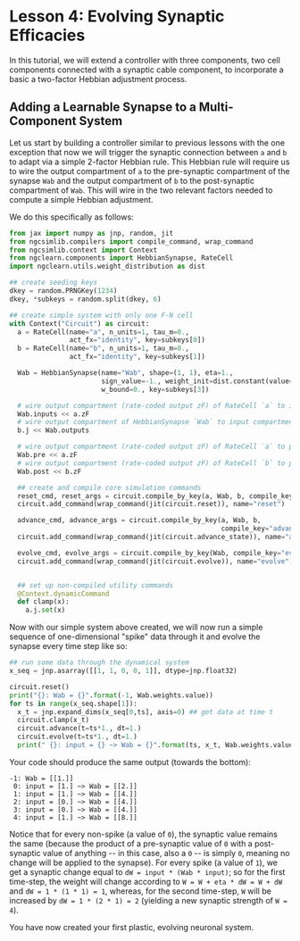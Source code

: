 # Lesson 4: Evolving Synaptic Efficacies

In this tutorial, we will extend a controller with three components,
two cell components connected with a synaptic cable component, to incorporate a
basic a two-factor Hebbian adjustment process.

## Adding a Learnable Synapse to a Multi-Component System

Let us start by building a controller similar to previous lessons with the one
exception that now we will trigger the synaptic connection between `a` and `b`
to adapt via a simple 2-factor Hebbian rule. This Hebbian rule will require us
to wire the output compartment of `a` to the pre-synaptic compartment of the
synapse `Wab` and the output compartment of `b` to the post-synaptic
compartment of `Wab`. This will wire in the two relevant factors needed to
compute a simple Hebbian adjustment.

We do this specifically as follows:

```python
from jax import numpy as jnp, random, jit
from ngcsimlib.compilers import compile_command, wrap_command
from ngcsimlib.context import Context
from ngclearn.components import HebbianSynapse, RateCell
import ngclearn.utils.weight_distribution as dist

## create seeding keys
dkey = random.PRNGKey(1234)
dkey, *subkeys = random.split(dkey, 6)

## create simple system with only one F-N cell
with Context("Circuit") as circuit:
  a = RateCell(name="a", n_units=1, tau_m=0.,
               act_fx="identity", key=subkeys[0])
  b = RateCell(name="b", n_units=1, tau_m=0.,
               act_fx="identity", key=subkeys[1])

  Wab = HebbianSynapse(name="Wab", shape=(1, 1), eta=1.,
                       sign_value=-1., weight_init=dist.constant(value=1.),
                       w_bound=0., key=subkeys[3])

  # wire output compartment (rate-coded output zF) of RateCell `a` to input compartment of HebbianSynapse `Wab`
  Wab.inputs << a.zF
  # wire output compartment of HebbianSynapse `Wab` to input compartment (electrical current j) RateCell `b`
  b.j << Wab.outputs

  # wire output compartment (rate-coded output zF) of RateCell `a` to presynaptic compartment of HebbianSynapse `Wab`
  Wab.pre << a.zF
  # wire output compartment (rate-coded output zF) of RateCell `b` to postsynaptic compartment of HebbianSynapse `Wab`
  Wab.post << b.zF

  ## create and compile core simulation commands
  reset_cmd, reset_args = circuit.compile_by_key(a, Wab, b, compile_key="reset")
  circuit.add_command(wrap_command(jit(circuit.reset)), name="reset")

  advance_cmd, advance_args = circuit.compile_by_key(a, Wab, b,
                                                     compile_key="advance_state")
  circuit.add_command(wrap_command(jit(circuit.advance_state)), name="advance")

  evolve_cmd, evolve_args = circuit.compile_by_key(Wab, compile_key="evolve")
  circuit.add_command(wrap_command(jit(circuit.evolve)), name="evolve")


  ## set up non-compiled utility commands
  @Context.dynamicCommand
  def clamp(x):
    a.j.set(x)
```

Now with our simple system above created, we will now run a simple sequence
of one-dimensional "spike" data through it and evolve the synapse every time
step like so:

```python
## run some data through the dynamical system
x_seq = jnp.asarray([[1, 1, 0, 0, 1]], dtype=jnp.float32)

circuit.reset()
print("{}: Wab = {}".format(-1, Wab.weights.value))
for ts in range(x_seq.shape[1]):
  x_t = jnp.expand_dims(x_seq[0,ts], axis=0) ## get data at time t
  circuit.clamp(x_t)
  circuit.advance(t=ts*1., dt=1.)
  circuit.evolve(t=ts*1., dt=1.)
  print(" {}: input = {} ~> Wab = {}".format(ts, x_t, Wab.weights.value))

```

Your code should produce the same output (towards the bottom):

```console
-1: Wab = [[1.]]
 0: input = [1.] ~> Wab = [[2.]]
 1: input = [1.] ~> Wab = [[4.]]
 2: input = [0.] ~> Wab = [[4.]]
 3: input = [0.] ~> Wab = [[4.]]
 4: input = [1.] ~> Wab = [[8.]]
```

Notice that for every non-spike (a value of `0`), the synaptic value remains
the same (because the product of a pre-synaptic value of `0` with a post-synaptic
value of anything -- in this case, also a `0` -- is simply `0`, meaning no
change will be applied to the synapse). For every spike (a value of `1`), we
get a synaptic change equal to `dW = input * (Wab * input)`; so for the
first time-step, the weight will change according to
`W = W + eta * dW = W + dW` and `dW = 1 * (1 * 1) = 1`, whereas, for the
second time-step, `W` will be increased by `dW = 1 * (2 * 1) = 2` (yielding a
  new synaptic strength of `W = 4`).

You have now created your first plastic, evolving neuronal system.
